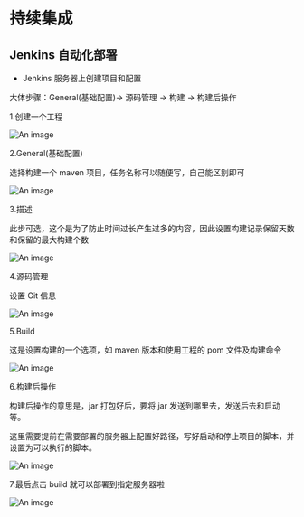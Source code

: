 # 持续集成

## Jenkins 自动化部署

- Jenkins 服务器上创建项目和配置

大体步骤：General(基础配置)→ 源码管理 → 构建 → 构建后操作

1.创建一个工程

![An image](/gdui/guideImg/Jenkins.png)

2.General(基础配置)

选择构建一个 maven 项目，任务名称可以随便写，自己能区别即可

![An image](/gdui/guideImg/Jenkins1.png)

3.描述

此步可选，这个是为了防止时间过长产生过多的内容，因此设置构建记录保留天数和保留的最大构建个数

![An image](/gdui/guideImg/Jenkins2.png)

4.源码管理

设置 Git 信息

![An image](/gdui/guideImg/Jenkins3.png)

5.Build

这是设置构建的一个选项，如 maven 版本和使用工程的 pom 文件及构建命令

![An image](/gdui/guideImg/Jenkins4.png)

6.构建后操作

构建后操作的意思是，jar 打包好后，要将 jar 发送到哪里去，发送后去和启动等。

这里需要提前在需要部署的服务器上配置好路径，写好启动和停止项目的脚本，并设置为可以执行的脚本。

![An image](/gdui/guideImg/Jenkins5.png)

7.最后点击 build 就可以部署到指定服务器啦

![An image](/gdui/guideImg/Jenkins6.png)

